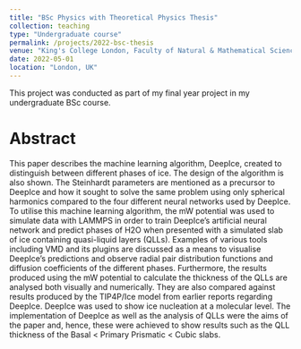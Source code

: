 ```yaml
---
title: "BSc Physics with Theoretical Physics Thesis"
collection: teaching
type: "Undergraduate course"
permalink: /projects/2022-bsc-thesis
venue: "King's College London, Faculty of Natural & Mathematical Sciences"
date: 2022-05-01
location: "London, UK"
---
```


This project was conducted as part of my final year project in my undergraduate BSc course.

Abstract
========
This paper describes the machine learning algorithm, DeepIce, created to distinguish between different phases of ice. The design of the algorithm is also shown. The Steinhardt parameters are mentioned as a precursor to DeepIce and how it sought to solve the same problem using only spherical harmonics compared to the four different neural networks used by DeepIce. To utilise this machine learning algorithm, the mW potential was used to simulate data with LAMMPS in order to train DeepIce’s artificial neural network and predict phases of H2O when presented with a simulated slab of ice containing quasi-liquid layers (QLLs). Examples of various tools including VMD and its plugins are discussed as a means to visualise DeepIce’s predictions and observe radial pair distribution functions and diffusion coefficients of the different phases. Furthermore, the results produced using the mW potential to calculate the thickness of the QLLs are analysed both visually and numerically. They are also compared against results produced by the TIP4P/Ice model from earlier reports regarding DeepIce. DeepIce was used to show ice nucleation at a molecular level. The implementation of DeepIce as well as the analysis of QLLs were the aims of the paper and, hence, these were achieved to show results such as the QLL thickness of the Basal < Primary Prismatic < Cubic slabs.
